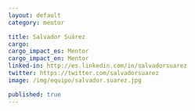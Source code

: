 ```yaml
---
layout: default
category: mentor

title: Salvador Suárez
cargo:
cargo_impact_es: Mentor
cargo_impact_en: Mentor
linked-in: http://es.linkedin.com/in/salvadorsuarez
twitter: https://twitter.com/salvadorsuarez
image: /img/equipo/salvador.suarez.jpg

published: true
---
```


